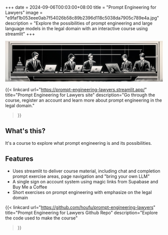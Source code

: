 +++ 
date = 2024-09-06T00:03:00+08:00
title = "Prompt Engineering for Lawyers"
image = "e9faf1b053eee0ab7f54026b58c89b2396d118c5038da7905c789e4a.jpg"
description = "Explore the possibilities of prompt engineering and large language models in the legal domain with an interactive course using streamlit"
+++

![Prompt Engineering for Lawyers banner image](e9faf1b053eee0ab7f54026b58c89b2396d118c5038da7905c789e4a.jpg)

{{< linkcard
    url="https://prompt-engineering-lawyers.streamlit.app/"
    title="Prompt Engineering for Lawyers site"
    description="Go through the course, register an account and learn more about prompt engineering in the legal domain."
>}}

## What's this?

It's a course to explore what prompt engineering is and its possibilities. 

## Features

* Uses streamlit to deliver course material, including chat and completion prompt exercise areas, 
page navigation and "bring your own LLM"
* A single sign on account system using magic links from Supabase and Buy Me a Coffee
* Short exercises on prompt engineering with emphasize on the legal domain

{{< linkcard
    url="https://github.com/houfu/prompt-engineering-lawyers"
    title="Prompt Engineering for Lawyers Github Repo"
    description="Explore the code used to make the course"
>}}